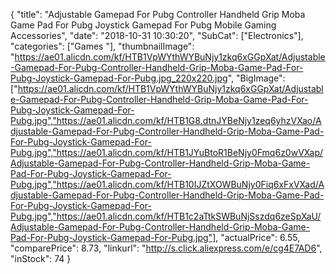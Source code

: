 {
	"title": "Adjustable Gamepad For Pubg Controller Handheld Grip Moba Game Pad For Pubg Joystick Gamepad For Pubg Mobile Gaming Accessories",
	"date": "2018-10-31 10:30:20",
	"SubCat": ["Electronics"],
	"categories": ["Games "],
	"thumbnailImage": "https://ae01.alicdn.com/kf/HTB1VpWYthWYBuNjy1zkq6xGGpXat/Adjustable-Gamepad-For-Pubg-Controller-Handheld-Grip-Moba-Game-Pad-For-Pubg-Joystick-Gamepad-For-Pubg.jpg_220x220.jpg",
	"BigImage": ["https://ae01.alicdn.com/kf/HTB1VpWYthWYBuNjy1zkq6xGGpXat/Adjustable-Gamepad-For-Pubg-Controller-Handheld-Grip-Moba-Game-Pad-For-Pubg-Joystick-Gamepad-For-Pubg.jpg","https://ae01.alicdn.com/kf/HTB1G8.dtnJYBeNjy1zeq6yhzVXao/Adjustable-Gamepad-For-Pubg-Controller-Handheld-Grip-Moba-Game-Pad-For-Pubg-Joystick-Gamepad-For-Pubg.jpg","https://ae01.alicdn.com/kf/HTB1JYuBtoR1BeNjy0Fmq6z0wVXap/Adjustable-Gamepad-For-Pubg-Controller-Handheld-Grip-Moba-Game-Pad-For-Pubg-Joystick-Gamepad-For-Pubg.jpg","https://ae01.alicdn.com/kf/HTB10IJZtXOWBuNjy0Fiq6xFxVXad/Adjustable-Gamepad-For-Pubg-Controller-Handheld-Grip-Moba-Game-Pad-For-Pubg-Joystick-Gamepad-For-Pubg.jpg","https://ae01.alicdn.com/kf/HTB1c2aTtkSWBuNjSszdq6zeSpXaU/Adjustable-Gamepad-For-Pubg-Controller-Handheld-Grip-Moba-Game-Pad-For-Pubg-Joystick-Gamepad-For-Pubg.jpg"],
	"actualPrice": 6.55,
	"comparePrice": 8.73,
	"linkurl": "http://s.click.aliexpress.com/e/cg4E7AD6",
	"inStock": 74
}
